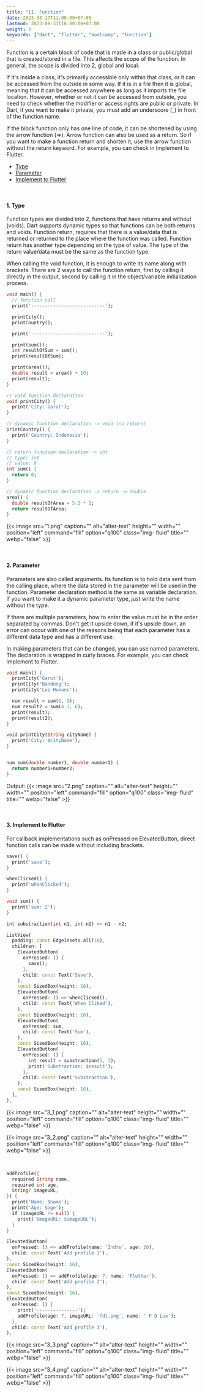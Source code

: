 ```yaml
---
title: "11. Function"
date: 2023-08-17T11:00:00+07:00
lastmod: 2023-08-31T16:00:00+07:00
weight: 2
keywords: ["dart", "flutter", "bootcamp", "function"]
---
```


Function is a certain block of code that is made in a class or public/global that is created/stored in a file. This affects the scope of the function. In general, the scope is divided into 2, global and local.

If it's inside a class, it's primarily accessible only within that class, or it can be accessed from the outside in some way. If it is in a file then it is global, meaning that it can be accessed anywhere as long as it imports the file location. However, whether or not it can be accessed from outside, you need to check whether the modifier or access rights are public or private. In Dart, if you want to make it private, you must add an underscore (\_) in front of the function name.

If the block function only has one line of code, it can be shortened by using the arrow function (=>). Arrow function can also be used as a return. So if you want to make a function return and shorten it, use the arrow function without the return keyword. For example, you can check in Implement to Flutter.

- [Type](#1-type)
- [Parameter](#2-parameter)
- [Implement to Flutter](#3-implement-to-flutter)

<br>

#### 1. Type

Function types are divided into 2, functions that have returns and without (voids). Dart supports dynamic types so that functions can be both returns and voids. Function return, requires that there is a value/data that is returned or returned to the place where the function was called. Function return has another type depending on the type of value. The type of the return value/data must be the same as the function type.

When calling the void function, it is enough to write its name along with brackets. There are 2 ways to call the function return, first by calling it directly in the output, second by calling it in the object/variable initialization process.

```dart
void main() {
  // function call
  print('---------------------------');

  printCity();
  printCountry();

  print('---------------------------');

  print(sum());
  int resultOfSum = sum();
  print(resultOfSum);

  print(area());
  double result = area() + 10;
  print(result);
}

// void function declaration
void printCity() {
  print('City: Garut');
}

// dynamic function declaration -> void (no return)
printCountry() {
  print('Country: Indonesia');
}

// return function declaration -> int
// type: int
// value: 0
int sum() {
  return 0;
}

// dynamic function declaration -> return -> double
area() {
  double resultOfArea = 5.2 * 2;
  return resultOfArea;
}
```

{{< image src="1.png" caption="" alt="alter-text" height="" width="" position="left" command="fill" option="q100" class="img- fluid" title="" webp="false" >}}

<br>

#### 2. Parameter

Parameters are also called arguments. Its function is to hold data sent from the calling place, where the data stored in the parameter will be used in the function. Parameter declaration method is the same as variable declaration. If you want to make it a dynamic parameter type, just write the name without the type.

If there are multiple parameters, how to enter the value must be in the order separated by commas. Don't get it upside down, if it's upside down, an error can occur with one of the reasons being that each parameter has a different data type and has a different use.

In making parameters that can be changed, you can use named parameters. The declaration is wrapped in curly braces. For example, you can check Implement to Flutter.

```dart
void main() {
  printCity('Garut');
  printCity('Bandung');
  printCity('Los Humans');

  num result = sum(1, 2);
  num result2 = sum(4.3, 6);
  print(result);
  print(result2);
}

void printCity(String cityName) {
  print('City: $cityName');
}


num sum(double number1, double number2) {
  return number1+number2;
}
```

Output:
{{< image src="2.png" caption="" alt="alter-text" height="" width="" position="left" command="fill" option="q100" class="img- fluid" title="" webp="false" >}}

<br>

#### 3. Implement to Flutter

For callback implementations such as onPressed on ElevatedButton, direct function calls can be made without including brackets.

```dart
save() {
  print('save');
}

whenClicked() {
  print('whenClicked');
}

void sum() {
  print('sum: 2');
}

int substraction(int n1, int n2) => n1 - n2;

ListView(
  padding: const EdgeInsets.all(16),
  children: [
    ElevatedButton(
      onPressed: () {
        save();
      },
      child: const Text('Save'),
    ),
    const SizedBox(height: 16),
    ElevatedButton(
      onPressed: () => whenClicked(),
      child: const Text('When Cliked'),
    ),
    const SizedBox(height: 16),
    ElevatedButton(
      onPressed: sum,
      child: const Text('Sum'),
    ),
    const SizedBox(height: 16),
    ElevatedButton(
      onPressed: () {
        int result = substraction(5, 3);
        print('Substraction: $result');
      },
      child: const Text('Substraction'),
    ),
    const SizedBox(height: 16),
  ],
),
```

{{< image src="3_1.png" caption="" alt="alter-text" height="" width="" position="left" command="fill" option="q100" class="img- fluid" title="" webp="false" >}}

{{< image src="3_2.png" caption="" alt="alter-text" height="" width="" position="left" command="fill" option="q100" class="img- fluid" title="" webp="false" >}}

<br>

```dart
addProfile({
  required String name,
  required int age,
  String? imageURL,
}) {
  print('Name: $name');
  print('Age: $age');
  if (imageURL != null) {
    print('imageURL: $imageURL');
  }
}

ElevatedButton(
  onPressed: () => addProfile(name: 'Indre', age: 20),
  child: const Text('Add profile 1'),
),
const SizedBox(height: 16),
ElevatedButton(
  onPressed: () => addProfile(age: 7, name: 'Flutter'),
  child: const Text('Add profile 2'),
),
const SizedBox(height: 16),
ElevatedButton(
  onPressed: () {
    print('---------------');
    addProfile(age: 7, imageURL: 'fdl.png', name: ' F D Lux');
  },
  child: const Text('Add profile 3'),
),
```

{{< image src="3_3.png" caption="" alt="alter-text" height="" width="" position="left" command="fill" option="q100" class="img- fluid" title="" webp="false" >}}

{{< image src="3_4.png" caption="" alt="alter-text" height="" width="" position="left" command="fill" option="q100" class="img- fluid" title="" webp="false" >}}

<br>
